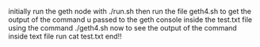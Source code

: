 initially run the geth node with 
 ./run.sh
then run the file geth4.sh to get the output of the command u passed to the geth console inside the test.txt file using the command 
./geth4.sh
now to see the output of the command inside text file run
cat test.txt
end!!
